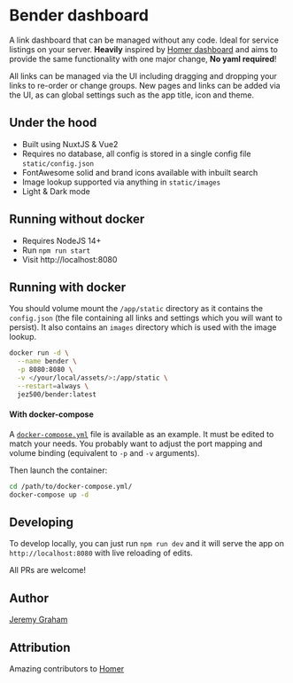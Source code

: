 # Bender dashboard

A link dashboard that can be managed without any code. Ideal for service listings on your server. **Heavily**
inspired by [Homer dashboard](https://github.com/bastienwirtz/homer) and aims to provide the same functionality
with one major change, **No yaml required**! 

All links can be managed via the UI including dragging and dropping your links to re-order or change groups. 
New pages and links can be added via the UI, as can global settings such as the app title, icon and theme.

## Under the hood

* Built using NuxtJS & Vue2
* Requires no database, all config is stored in a single config file `static/config.json`
* FontAwesome solid and brand icons available with inbuilt search
* Image lookup supported via anything in `static/images`
* Light & Dark mode

## Running without docker

* Requires NodeJS 14+ 
* Run `npm run start`
* Visit http://localhost:8080

## Running with docker

You should volume mount the `/app/static` directory as it contains the `config.json` (the file containing all 
links and settings which you will want to persist). It also contains an `images` directory which is used with 
the image lookup.

```sh
docker run -d \
  --name bender \
  -p 8080:8080 \
  -v </your/local/assets/>:/app/static \
  --restart=always \
  jez500/bender:latest
```

#### With docker-compose

A [`docker-compose.yml`](docker-compose.yml) file is available as an example. It must be edited to match 
your needs. You probably want to adjust the port mapping and volume binding (equivalent to `-p` and `-v` arguments).

Then launch the container:

```sh
cd /path/to/docker-compose.yml/
docker-compose up -d
```

## Developing

To develop locally, you can just run `npm run dev` and it will serve the app on `http://localhost:8080` 
with live reloading of edits.

All PRs are welcome!

## Author
[Jeremy Graham](https://jez.me)

## Attribution
Amazing contributors to [Homer](https://github.com/bastienwirtz/homer/graphs/contributors)
